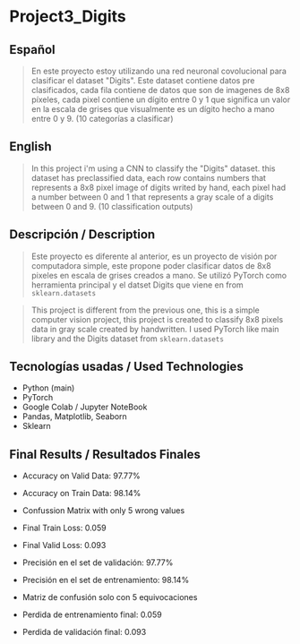 # Project3_Digits
## Español
> En este proyecto estoy utilizando una red neuronal covolucional para clasificar el dataset "Digits". Este dataset contiene datos pre clasificados, cada fila contiene de datos que son de imagenes de 8x8 píxeles, cada pixel contiene un dígito entre 0 y 1 que significa un valor en la escala de grises que visualmente es un dígito hecho a mano entre 0 y 9. (10 categorías a clasificar)

## English
> In this project i'm using a CNN to classify the "Digits" dataset. this dataset has preclassified data, each row contains numbers that represents a 8x8 pixel image of digits writed by hand, each pixel had a number between 0 and 1 that represents a gray scale of a digits between 0 and 9. (10 classification outputs)  

## Descripción / Description
> Este proyecto es diferente al anterior, es un proyecto de visión por computadora simple, este propone poder clasificar datos de 8x8 pixeles en escala de grises creados a mano. Se utilizó PyTorch como herramienta principal y el datset Digits que viene en from `sklearn.datasets`

> This project is different from the previous one, this is a simple computer vision project, this project is created to classify 8x8 pixels data in gray scale created by handwritten. I used PyTorch like main library and the Digits dataset from `sklearn.datasets` 

## Tecnologías usadas / Used Technologies
- Python (main)
- PyTorch
- Google Colab / Jupyter NoteBook
- Pandas, Matplotlib, Seaborn
- Sklearn
  
## Final Results / Resultados Finales
- Accuracy on Valid Data: 97.77%
- Accuracy on Train Data: 98.14%
- Confussion Matrix with only 5 wrong values
- Final Train Loss: 0.059
- Final Valid Loss: 0.093

  
- Precisión en el set de validación: 97.77%
- Precisión en el set de entrenamiento: 98.14%
- Matriz de confusión solo con 5 equivocaciones
- Perdida de entrenamiento final: 0.059
- Perdida de validación final: 0.093
